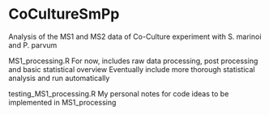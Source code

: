 # CoCultureSmPp
Analysis of the MS1 and MS2 data of Co-Culture experiment with S. marinoi and P. parvum


MS1_processing.R
For now, includes raw data processing, post processing and basic statistical overview
Eventually include more thorough statistical analysis and run automatically



testing_MS1_processing.R
My personal notes for code ideas to be implemented in MS1_processing
